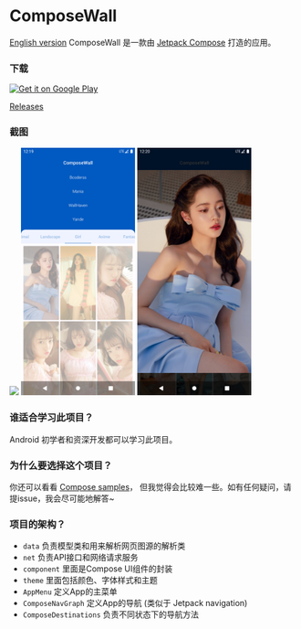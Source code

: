 # ComposeWall

[English version](README.md)
ComposeWall 是一款由 [Jetpack Compose](https://developer.android.com/jetpack/compose) 打造的应用。

### 下载

<a href="https://play.google.com/store/apps/details?id=com.danteandroi.composewall">
<img alt="Get it on Google Play" src="https://play.google.com/intl/en_us/badges/images/generic/en_badge_web_generic.png" width="165" height="64" />
</a>

[Releases](https://github.com/DanteAndroid/ComposeWall/releases/)

### 截图

<img src="Screenshots/0.png" width="200"> <img src="Screenshots/1.png" width="200"> <img src="Screenshots/2.png" width="200">

### 谁适合学习此项目？

Android 初学者和资深开发都可以学习此项目。

### 为什么要选择这个项目？

你还可以看看 [Compose samples](https://github.com/android/compose-samples)，
但我觉得会比较难一些。如有任何疑问，请提issue，我会尽可能地解答~

### 项目的架构？

- `data` 负责模型类和用来解析网页图源的解析类
- `net` 负责API接口和网络请求服务
- `component` 里面是Compose UI组件的封装
- `theme` 里面包括颜色、字体样式和主题
- `AppMenu` 定义App的主菜单
- `ComposeNavGraph` 定义App的导航 (类似于 Jetpack navigation)
- `ComposeDestinations` 负责不同状态下的导航方法


